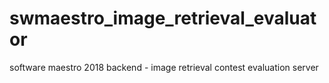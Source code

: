 # swmaestro_image_retrieval_evaluator
software maestro 2018 backend - image retrieval contest evaluation server

